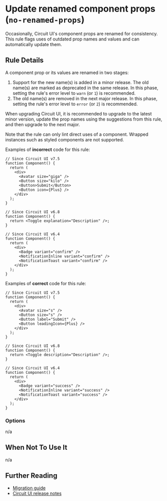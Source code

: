 # Update renamed component props (`no-renamed-props`)

Occasionally, Circuit UI's component props are renamed for consistency. This rule flags uses of outdated prop names and values and can automatically update them.

## Rule Details

A component prop or its values are renamed in two stages:

1. Support for the new name(s) is added in a minor release. The old name(s) are marked as deprecated in the same release. In this phase, setting the rule's error level to `warn` (or `1`) is recommended.
2. The old name(s) are removed in the next major release. In this phase, setting the rule's error level to `error` (or `2`) is recommended.

When upgrading Circuit UI, it is recommended to upgrade to the latest minor version, update the prop names using the suggestions from this rule, and then upgrade to the next major.

Note that the rule can only lint direct uses of a component. Wrapped instances such as styled components are not supported.

Examples of **incorrect** code for this rule:

```tsx
// Since Circuit UI v7.5
function Component() {
  return (
    <div>
      <Avatar size="giga" />
      <Button size="kilo" />
      <Button>Submit</Button>
      <Button icon={Plus} />
    </div>
  );
}

// Since Circuit UI v6.8
function Component() {
  return <Toggle explanation="Description" />;
}

// Since Circuit UI v6.4
function Component() {
  return (
    <div>
      <Badge variant="confirm" />
      <NotificationInline variant="confirm" />
      <NotificationToast variant="confirm" />
    </div>
  );
}
```

Examples of **correct** code for this rule:

```tsx
// Since Circuit UI v7.5
function Component() {
  return (
    <div>
      <Avatar size="s" />
      <Button size="s" />
      <Button label="Submit" />
      <Button leadingIcon={Plus} />
    </div>
  );
}

// Since Circuit UI v6.8
function Component() {
  return <Toggle description="Description" />;
}

// Since Circuit UI v6.4
function Component() {
  return (
    <div>
      <Badge variant="success" />
      <NotificationInline variant="success" />
      <NotificationToast variant="success" />
    </div>
  );
}
```

### Options

n/a

## When Not To Use It

n/a

## Further Reading

- [Migration guide](https://github.com/sumup-oss/circuit-ui/blob/main/MIGRATION.md)
- [Circuit UI release notes](https://github.com/sumup-oss/circuit-ui/blob/main/packages/circuit-ui/CHANGELOG.md)

